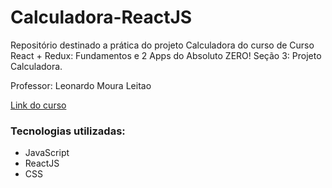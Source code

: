 # Calculadora-ReactJS

Repositório destinado a prática do projeto Calculadora do curso de Curso React + Redux: Fundamentos e 2 Apps do Absoluto ZERO! Seção 3: Projeto Calculadora.
  
Professor: Leonardo Moura Leitao
  
[Link do curso](https://www.udemy.com/course/react-redux-pt/)

### Tecnologias utilizadas:

* JavaScript
* ReactJS
* CSS
